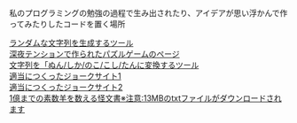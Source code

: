私のプログラミングの勉強の過程で生み出されたり、アイデアが思い浮かんで作ってみたりしたコードを置く場所

[ランダムな文字列を生成するツール](https://peyu-7545.github.io/test_okiba/random)<br>
[深夜テンションで作られたパズルゲームのページ](https://peyu-7545.github.io/test_okiba/puzzlegame_1)<br>
[文字列を「ぬん/しか/のこ/こし/たんに変換するツール](https://peyu-7545.github.io/test_okiba/Shikanokogenerator)<br>
[適当につくったジョークサイト1](https://peyu-7545.github.io/test_okiba/test_1)<br>
[適当につくったジョークサイト2](https://peyu-7545.github.io/test_okiba/test_2)<br>
[1億までの素数羊を数える怪文書※注意:13MBのtxtファイルがダウンロードされます](https://github.com/peyu-7545/test_okiba/raw/refs/heads/main/%E3%80%90%E7%9C%A0%E3%82%8C%E3%81%AA%E3%81%84%E3%81%A8%E3%81%8D%E7%94%A8%E3%80%91%E7%B4%A0%E6%95%B0%E7%BE%8A%E3%82%92%E6%95%B0%E3%81%88%E3%82%88%E3%81%86.txt)
